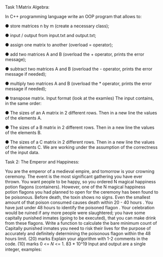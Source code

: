 Task 1:Matrix Algebra:

In C++ programming language write an OOP program that allows to:

● store matrices n by m (create a necessary class);

● input / output from input.txt and output.txt;

● assign one matrix to another (overload = operator);

● add two matrices A and B (overload the + operator, prints the error message);

● subtract two matrices A and B (overload the - operator, prints the error message
if needed);

● multiply two matrices A and B (overload the * operator, prints the error
message if needed);

● transpose matrix.
Input format (look at the examles)
The input contains, in the same order:

● The sizes of an A matrix in 2 different rows. Then in a new line the values of
the elements A.

● The sizes of a B matrix in 2 different rows. Then in a new line the values of the
elements B.

● The sizes of a C matrix in 2 different rows. Then in a new line the values of the
elements C.
We are working under the assumption of the correctness of the input data.

Task 2: The Emperor and Happiness:

You are the emperor of a medieval empire, and tomorrow is your crowning ceremony.
The event is the most significant gathering you have ever thrown.
You want people to be happy, so you ordered N magical happiness potion
flagons (containers). However, one of the N magical happiness potion flagons you
had planned to open for the ceremony has been found to be poisonous.
Before death, the toxin shows no signs. Even the smallest amount of that poison
consumed causes death within 20 - 40 hours .
You have just under 48 hours to identify the poisoned flagon . Your celebration
would be ruined if any more people were slaughtered; you have some capitally
punished inmates (going to be executed), that you can make drink from these
flagons.
Write a function to calculate the bare minimum count of Capitally punished
inmates you need to risk their lives for the purpose of accurately and definitely
determining the poisonous flagon within the 48 hours limit. (20) marks
Explain your algorithm with 1-2 comments in the code. (10) marks
0 <= 𝑁 <= 1. 83 * 10^19
Input and output are a single integer, examples:

